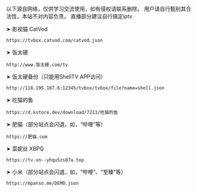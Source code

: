 以下源自网络，仅供学习交流使用，如有侵权请联系删除。
用户请自行甄别其合法性，本站不对内容负责。
直播部分建议自行搞定iptv


 ➤ 影视猫 CatVod
```
https://tvbox.catvod.com/catvod.json
```

 ➤ 饭太硬
```
http://www.饭太硬.com/tv
```
 ➤ 饭太硬备份（只能用ShellTV APP访问）
```
http://118.195.187.6:12345/tvbox/tvbox/file?name=shell.json
```
 ➤ 吃猫的鱼
```
https://d.kstore.dev/download/7213/吃猫的鱼
```
 ➤ 肥猫（部分站点会闪退，如，“哔哩”等）
```
https://肥猫.com
```
 ➤ 菜妮丝 XBPQ
```
https://tv.xn--yhqu5zs87a.top
```
 ➤ 小米（部分站点会闪退，如，“哔哩”、“至臻”等）
```
https://mpanso.me/DEMO.json
```
